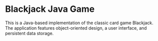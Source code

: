 #  Blackjack Java Game
This is a Java-based implementation of the classic card game Blackjack. The application features object-oriented design, a user interface, and persistent data storage.